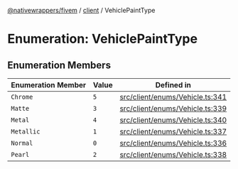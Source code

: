 [@nativewrappers/fivem](../../README.md) / [client](../README.md) / VehiclePaintType

# Enumeration: VehiclePaintType

## Enumeration Members

| Enumeration Member | Value | Defined in |
| ------ | ------ | ------ |
| `Chrome` | `5` | [src/client/enums/Vehicle.ts:341](https://github.com/nativewrappers/fivem/blob/a8f3fbc0f47fb5552a00c18a4d0c12645ae62f70/src/client/enums/Vehicle.ts#L341) |
| `Matte` | `3` | [src/client/enums/Vehicle.ts:339](https://github.com/nativewrappers/fivem/blob/a8f3fbc0f47fb5552a00c18a4d0c12645ae62f70/src/client/enums/Vehicle.ts#L339) |
| `Metal` | `4` | [src/client/enums/Vehicle.ts:340](https://github.com/nativewrappers/fivem/blob/a8f3fbc0f47fb5552a00c18a4d0c12645ae62f70/src/client/enums/Vehicle.ts#L340) |
| `Metallic` | `1` | [src/client/enums/Vehicle.ts:337](https://github.com/nativewrappers/fivem/blob/a8f3fbc0f47fb5552a00c18a4d0c12645ae62f70/src/client/enums/Vehicle.ts#L337) |
| `Normal` | `0` | [src/client/enums/Vehicle.ts:336](https://github.com/nativewrappers/fivem/blob/a8f3fbc0f47fb5552a00c18a4d0c12645ae62f70/src/client/enums/Vehicle.ts#L336) |
| `Pearl` | `2` | [src/client/enums/Vehicle.ts:338](https://github.com/nativewrappers/fivem/blob/a8f3fbc0f47fb5552a00c18a4d0c12645ae62f70/src/client/enums/Vehicle.ts#L338) |
